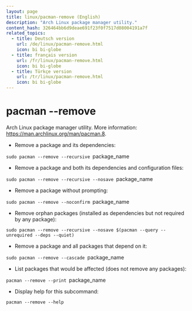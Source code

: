 ```yaml
---
layout: page
title: linux/pacman-remove (English)
description: "Arch Linux package manager utility."
content_hash: 326464bb6d9deae691f23f0f7517d08004191a7f
related_topics:
  - title: Deutsch version
    url: /de/linux/pacman-remove.html
    icon: bi bi-globe
  - title: français version
    url: /fr/linux/pacman-remove.html
    icon: bi bi-globe
  - title: Türkçe version
    url: /tr/linux/pacman-remove.html
    icon: bi bi-globe
---
```

# pacman --remove

Arch Linux package manager utility.
More information: <https://man.archlinux.org/man/pacman.8>.

- Remove a package and its dependencies:

`sudo pacman --remove --recursive `<span class="tldr-var badge badge-pill bg-dark-lm bg-white-dm text-white-lm text-dark-dm font-weight-bold">package_name</span>

- Remove a package and both its dependencies and configuration files:

`sudo pacman --remove --recursive --nosave `<span class="tldr-var badge badge-pill bg-dark-lm bg-white-dm text-white-lm text-dark-dm font-weight-bold">package_name</span>

- Remove a package without prompting:

`sudo pacman --remove --noconfirm `<span class="tldr-var badge badge-pill bg-dark-lm bg-white-dm text-white-lm text-dark-dm font-weight-bold">package_name</span>

- Remove orphan packages (installed as dependencies but not required by any package):

`sudo pacman --remove --recursive --nosave $(pacman --query --unrequired --deps --quiet)`

- Remove a package and all packages that depend on it:

`sudo pacman --remove --cascade `<span class="tldr-var badge badge-pill bg-dark-lm bg-white-dm text-white-lm text-dark-dm font-weight-bold">package_name</span>

- List packages that would be affected (does not remove any packages):

`pacman --remove --print `<span class="tldr-var badge badge-pill bg-dark-lm bg-white-dm text-white-lm text-dark-dm font-weight-bold">package_name</span>

- Display help for this subcommand:

`pacman --remove --help`
